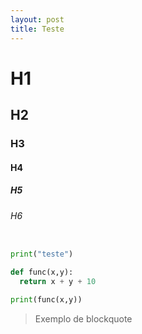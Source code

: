 ```yaml
---
layout: post
title: Teste
---
```


# H1
## H2
### H3
#### H4
##### H5
###### H6

```py

print("teste")

def func(x,y):
  return x + y + 10

print(func(x,y))

```

> Exemplo de blockquote

